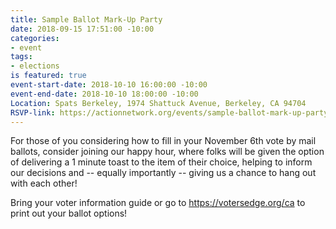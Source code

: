 ```yaml
---
title: Sample Ballot Mark-Up Party
date: 2018-09-15 17:51:00 -10:00
categories:
- event
tags:
- elections
is featured: true
event-start-date: 2018-10-10 16:00:00 -10:00
event-end-date: 2018-10-10 18:00:00 -10:00
Location: Spats Berkeley, 1974 Shattuck Avenue, Berkeley, CA 94704
RSVP-link: https://actionnetwork.org/events/sample-ballot-mark-up-party-2?source=direct_link&
---
```


For those of you considering how to fill in your November 6th vote by mail ballots, consider joining our happy hour, where folks will be given the option of delivering a 1 minute toast to the item of their choice, helping to inform our decisions and -- equally importantly -- giving us a chance to hang out with each other!

Bring your voter information guide or go to https://votersedge.org/ca to print out your ballot options!